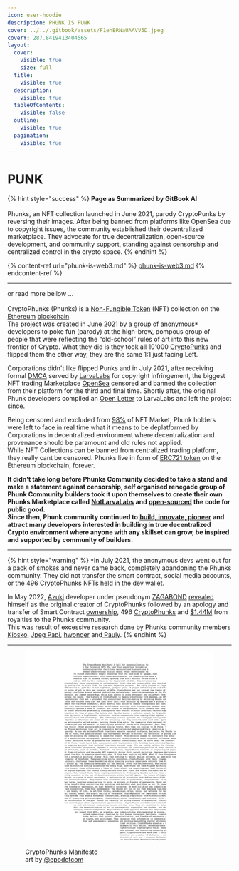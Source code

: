 ```yaml
---
icon: user-hoodie
description: PHUNK IS PUNK
cover: ../../.gitbook/assets/F1ehBRNaUAAVV5D.jpeg
coverY: 287.8419413404565
layout:
  cover:
    visible: true
    size: full
  title:
    visible: true
  description:
    visible: true
  tableOfContents:
    visible: false
  outline:
    visible: true
  pagination:
    visible: true
---
```


# PUNK

{% hint style="success" %}
**Page as Summarized by GitBook AI**\
\
Phunks, an NFT collection launched in June 2021, parody CryptoPunks by reversing their images. After being banned from platforms like OpenSea due to copyright issues, the community established their decentralized marketplace. They advocate for true decentralization, open-source development, and community support, standing against censorship and centralized control in the crypto space.
{% endhint %}

{% content-ref url="phunk-is-web3.md" %}
[phunk-is-web3.md](phunk-is-web3.md)
{% endcontent-ref %}

***

or read more bellow ...\
\
CryptoPhunks (Phunks) is a [Non-Fungible Token](https://en.wikipedia.org/wiki/Non-fungible_token) (NFT) collection on the [Ethereum](https://en.wikipedia.org/wiki/Ethereum) [blockchain](https://en.wikipedia.org/wiki/Blockchain). \
The project was created in June 2021 by a group of [anonymous](https://twitter.com/CryptoPhunks)**`*`** developers to poke fun (parody) at the high-brow, pompous group of people that were reflecting the “old-school” rules of art into this new frontier of Crypto. What they did is they took all 10'000 [CryptoPunks](https://www.larvalabs.com/cryptopunks) and flipped them the other way, they are the same 1:1 just facing Left.

Corporations didn't like flipped Punks and in July 2021, after receiving formal [DMCA](https://twitter.com/CryptoPhunks/status/1415001685986922499?s=20\&t=YRRn6i6uXhGV5Cgl_pJeQA) served by [LarvaLabs](https://larvalabs.com/) for copyright infringement, the biggest NFT trading Marketplace [OpenSea](https://opensea.io/assets/0xf07468ead8cf26c752c676e43c814fee9c8cf402/8348) censored and banned the collection from their platform for the third and final time. Shortly after, the original Phunk developers compiled an [Open Letter](https://foundation.app/@cryptophunks/foundation/62017) to LarvaLabs and left the project since.&#x20;

Being censored and excluded from [98%](https://coinyuppie.com/why-is-opensea-an-absolute-monopolist-in-the-nft-trading-market/) of NFT Market, Phunk holders were left to face in real time what it means to be deplatformed by Corporations in decentralized environment where decentralization and provenance should be paramount and old rules not applied.\
While NFT Collections can be banned from centralized trading platform, they really cant be censored. Phunks live in form of [ERC721 token](https://ethereum.org/en/developers/docs/standards/tokens/erc-721/) on the Ethereum blockchain, forever.

**It didn't take long before Phunks Community decided to take a stand and make a statement against censorship, self organised renegade group of Phunk Community builders took it upon themselves to create their own Phunks Marketplace called** [**NotLarvaLabs**](../../build-by-phunks/for-the-pham/notlarvalabs.com/notlarvalabs.md) **and** [**open-sourced**](../../resources/code-and-more/open-sourced.md) **the code for public good.** \
**Since then, Phunk community continued to** [**build, innovate, pioneer**](../../resources/code-and-more/open-sourced.md) **and attract many developers interested in building in true decentralized Crypto environment where anyone with any skillset can grow, be inspired and supported by community of builders.**

***

{% hint style="warning" %}
**`*`**&#x49;n July 2021, the anonymous devs went out for a pack of smokes and never came back, completely abandoning the Phunks community. They did not transfer the smart contract, social media accounts, or the 496 CryptoPhunks NFTs held in the dev wallet.

In May 2022, [Azuki](https://opensea.io/collection/azuki) developer under pseudonym [ZAGABOND](https://twitter.com/ZAGABOND/status/1523775812893249537?s=20\&t=PkhgQi3JTlR4CqL9VvgRpg) [revealed](https://mirror.xyz/0x1Cb8332607fba6A780DdE78584AD3BFD1eEB1E40/yG8rI1lpQGLPhZch0kjxYRjKTtA9rAL51zg-ZrURyAc) himself as the original creator of CryptoPhunks followed by an apology and transfer of Smart Contract [ownership](https://twitter.com/NotLarvaLabs/status/1524603344207196161?s=20\&t=PkhgQi3JTlR4CqL9VvgRpg), 496 [CryptoPhunks](https://twitter.com/NotLarvaLabs/status/1525303741100003328?s=20\&t=PkhgQi3JTlR4CqL9VvgRpg) and [$1.44M](https://twitter.com/NotLarvaLabs/status/1525303746162479105?s=20\&t=PkhgQi3JTlR4CqL9VvgRpg) from royalties to the Phunks community.\
This was result of excessive research done by Phunks community members \
[Kiosko](https://twitter.com/Kiosko_eth), [Jpeg Papi](https://twitter.com/NFTnetworking), [hwonder](https://twitter.com/hWonderofWorld) and[ Pauly](https://twitter.com/Pauly0x).
{% endhint %}

***

<figure><img src="../../.gitbook/assets/GhRxAcIXwAEmDTU.png" alt=""><figcaption><p>CryptoPhunks Manifesto<br>art by <a href="https://x.com/epodotcom">@epodotcom</a></p></figcaption></figure>
